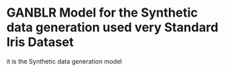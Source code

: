 # GANBLR Model for the Synthetic data generation used very Standard Iris Dataset
it is the Synthetic data generation model
